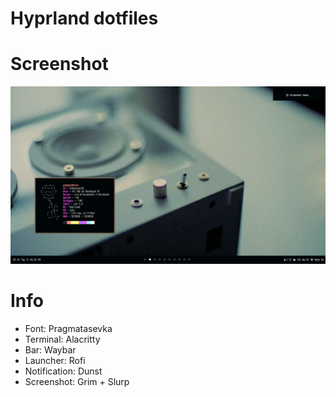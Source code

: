 # Hyprland dotfiles

# Screenshot
![img](scrot.png)

# Info
- Font: Pragmatasevka
- Terminal: Alacritty
- Bar: Waybar
- Launcher: Rofi
- Notification: Dunst
- Screenshot: Grim + Slurp
